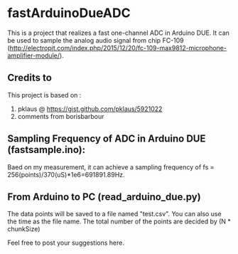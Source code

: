 # fastArduinoDueADC

This is a project that realizes a fast one-channel ADC in Arduino DUE. It can be used to sample the analog audio signal from chip FC-109 (http://electropit.com/index.php/2015/12/20/fc-109-max9812-microphone-amplifier-module/). 

## Credits to
This project is based on :
1. pklaus @ https://gist.github.com/pklaus/5921022
2. comments from borisbarbour

## Sampling Frequency of ADC in Arduino DUE (fastsample.ino):
Baed on my measurement, it can achieve a sampling frequency of fs = 256(points)/370(uS)*1e6=691891.89Hz.

## From Arduino to PC (read_arduino_due.py)
The data points will be saved to a file named "test.csv". You can also use the time as the file name.
The total number of the points are decided by (N * chunkSize)

Feel free to post your suggestions here.
